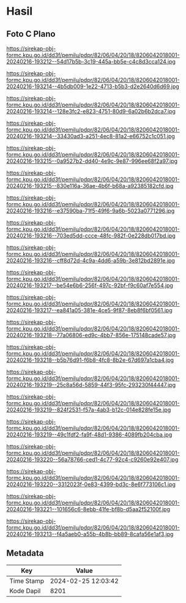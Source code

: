 # Hasil

## Foto C Plano

https://sirekap-obj-formc.kpu.go.id/dd3f/pemilu/pdpr/82/06/04/20/18/8206042018001-20240216-193212--54d17b5b-3c19-445a-bb5e-c4c8d3cca124.jpg

https://sirekap-obj-formc.kpu.go.id/dd3f/pemilu/pdpr/82/06/04/20/18/8206042018001-20240216-193214--4b5db009-1e22-4713-b5b3-d2e2640d6d69.jpg

https://sirekap-obj-formc.kpu.go.id/dd3f/pemilu/pdpr/82/06/04/20/18/8206042018001-20240216-193214--128e3fc2-e823-4751-80d9-6a02b6b2dca7.jpg

https://sirekap-obj-formc.kpu.go.id/dd3f/pemilu/pdpr/82/06/04/20/18/8206042018001-20240216-193214--33430ad3-a251-4ec8-81a2-e66752c1c051.jpg

https://sirekap-obj-formc.kpu.go.id/dd3f/pemilu/pdpr/82/06/04/20/18/8206042018001-20240216-193215--0a9527b2-dd40-4e9c-9e87-996ee68f2a97.jpg

https://sirekap-obj-formc.kpu.go.id/dd3f/pemilu/pdpr/82/06/04/20/18/8206042018001-20240216-193215--830e116a-36ae-4b6f-b68a-a92385182cfd.jpg

https://sirekap-obj-formc.kpu.go.id/dd3f/pemilu/pdpr/82/06/04/20/18/8206042018001-20240216-193216--e37590ba-71f5-49f6-9a6b-5023a0771296.jpg

https://sirekap-obj-formc.kpu.go.id/dd3f/pemilu/pdpr/82/06/04/20/18/8206042018001-20240216-193216--703ed5dd-ccce-48fc-982f-0e228db017bd.jpg

https://sirekap-obj-formc.kpu.go.id/dd3f/pemilu/pdpr/82/06/04/20/18/8206042018001-20240216-193216--cff8d72d-4c9a-4dd6-a59b-3e812bd2891e.jpg

https://sirekap-obj-formc.kpu.go.id/dd3f/pemilu/pdpr/82/06/04/20/18/8206042018001-20240216-193217--be54e6b6-256f-497c-92bf-f9c60af7e554.jpg

https://sirekap-obj-formc.kpu.go.id/dd3f/pemilu/pdpr/82/06/04/20/18/8206042018001-20240216-193217--ea841a05-381e-4ce5-9f87-8eb8f6bf0561.jpg

https://sirekap-obj-formc.kpu.go.id/dd3f/pemilu/pdpr/82/06/04/20/18/8206042018001-20240216-193218--77a06806-ed9c-4bb7-856e-175148cade57.jpg

https://sirekap-obj-formc.kpu.go.id/dd3f/pemilu/pdpr/82/06/04/20/18/8206042018001-20240216-193218--b5b76d91-f6b8-4fc8-8b2e-67d697a1cba4.jpg

https://sirekap-obj-formc.kpu.go.id/dd3f/pemilu/pdpr/82/06/04/20/18/8206042018001-20240216-193219--25c8a56d-5859-44f3-95fc-293230f44447.jpg

https://sirekap-obj-formc.kpu.go.id/dd3f/pemilu/pdpr/82/06/04/20/18/8206042018001-20240216-193219--824f2531-f57a-4ab3-b12c-014e828fe15e.jpg

https://sirekap-obj-formc.kpu.go.id/dd3f/pemilu/pdpr/82/06/04/20/18/8206042018001-20240216-193219--49c1fdf2-fa9f-48d1-9386-4089fb204cba.jpg

https://sirekap-obj-formc.kpu.go.id/dd3f/pemilu/pdpr/82/06/04/20/18/8206042018001-20240216-193220--56a78766-ced1-4c77-92c4-c9260e92e407.jpg

https://sirekap-obj-formc.kpu.go.id/dd3f/pemilu/pdpr/82/06/04/20/18/8206042018001-20240216-193220--3312023f-0e83-4399-bd3c-8e6f773106c1.jpg

https://sirekap-obj-formc.kpu.go.id/dd3f/pemilu/pdpr/82/06/04/20/18/8206042018001-20240216-193221--101656c6-8ebb-41fe-bf8b-d5aa2f52100f.jpg

https://sirekap-obj-formc.kpu.go.id/dd3f/pemilu/pdpr/82/06/04/20/18/8206042018001-20240216-193213--f4a5aeb0-a55b-4b8b-bb89-8cafa56e1af3.jpg


## Metadata

| Key        | Value               |
| ---------- | ------------------- |
| Time Stamp | 2024-02-25 12:03:42 |
| Kode Dapil | 8201                |



